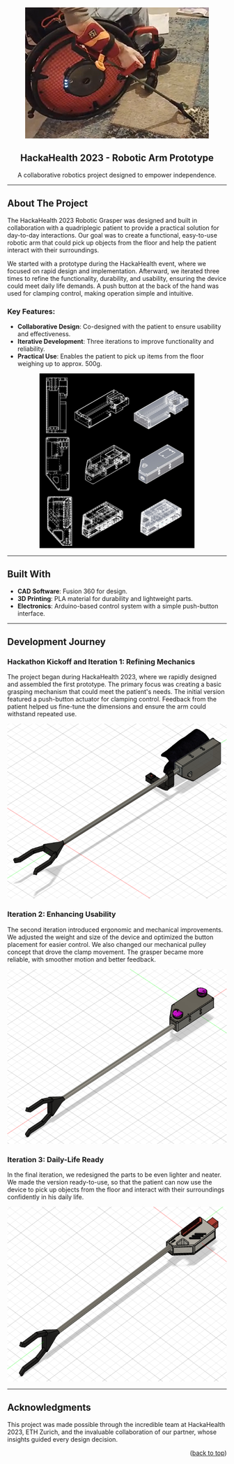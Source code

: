 
<a id="readme-top"></a>

<br />
<div align="center">
  <a href="https://github.com/lklostermair/hackahealth2023-roboticgrasper">
    <img src="pics/working_grasper.png" alt="Working Grasper" height="300">
  </a>

<h2 align="center">HackaHealth 2023 - Robotic Arm Prototype</h2>

  <p align="center">
    A collaborative robotics project designed to empower independence.
    <br />
  </p>
</div>

---

## About The Project

The HackaHealth 2023 Robotic Grasper was designed and built in collaboration with a quadriplegic patient to provide a practical solution for day-to-day interactions. Our goal was to create a functional, easy-to-use robotic arm that could pick up objects from the floor and help the patient interact with their surroundings.

We started with a prototype during the HackaHealth event, where we focused on rapid design and implementation. Afterward, we iterated three times to refine the functionality, durability, and usability, ensuring the device could meet daily life demands. A push button at the back of the hand was used for clamping control, making operation simple and intuitive.

### Key Features:
- **Collaborative Design**: Co-designed with the patient to ensure usability and effectiveness.
- **Iterative Development**: Three iterations to improve functionality and reliability.
- **Practical Use**: Enables the patient to pick up items from the floor weighing up to approx. 500g.

<p align="center">
  <img src="pics/iterations.png" alt="Design Iterations" height="400">
</p>

---

## Built With

- **CAD Software**: Fusion 360 for design.
- **3D Printing**: PLA material for durability and lightweight parts.
- **Electronics**: Arduino-based control system with a simple push-button interface.

---

## Development Journey

### Hackathon Kickoff and Iteration 1: Refining Mechanics
The project began during HackaHealth 2023, where we rapidly designed and assembled the first prototype. The primary focus was creating a basic grasping mechanism that could meet the patient's needs. The initial version featured a push-button actuator for clamping control. Feedback from the patient helped us fine-tune the dimensions and ensure the arm could withstand repeated use.

<p align="center">
  <img src="pics/v1_assembly.png" alt="v1 Assembly" height="400">
</p>

### Iteration 2: Enhancing Usability
The second iteration introduced ergonomic and mechanical improvements. We adjusted the weight and size of the device and optimized the button placement for easier control. We also changed our mechanical pulley concept that drove the clamp movement. The grasper became more reliable, with smoother motion and better feedback.

<p align="center">
  <img src="pics/v2_assembly.png" alt="v2 Assembly" height="400">
</p>

### Iteration 3: Daily-Life Ready
In the final iteration, we redesigned the parts to be even lighter and neater. We made the version ready-to-use, so that the patient can now use the device to pick up objects from the floor and interact with their surroundings confidently in his daily life.

<p align="center">
  <img src="pics/v3_assembly.png" alt="Final Assembly" height="400">
</p>

---

## Acknowledgments

This project was made possible through the incredible team at HackaHealth 2023, ETH Zurich, and the invaluable collaboration of our partner, whose insights guided every design decision.

<p align="right">(<a href="#readme-top">back to top</a>)</p> 
